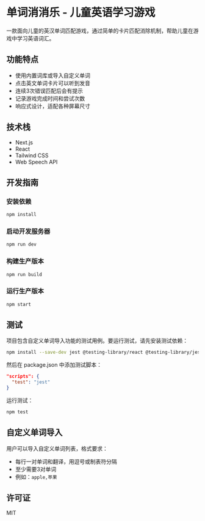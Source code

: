 # 单词消消乐 - 儿童英语学习游戏

一款面向儿童的英汉单词匹配游戏，通过简单的卡片匹配消除机制，帮助儿童在游戏中学习英语词汇。

## 功能特点

- 使用内置词库或导入自定义单词
- 点击英文单词卡片可以听到发音
- 连续3次错误匹配后会有提示
- 记录游戏完成时间和尝试次数
- 响应式设计，适配各种屏幕尺寸

## 技术栈

- Next.js
- React
- Tailwind CSS
- Web Speech API

## 开发指南

### 安装依赖

```bash
npm install
```

### 启动开发服务器

```bash
npm run dev
```

### 构建生产版本

```bash
npm run build
```

### 运行生产版本

```bash
npm start
```

## 测试

项目包含自定义单词导入功能的测试用例。要运行测试，请先安装测试依赖：

```bash
npm install --save-dev jest @testing-library/react @testing-library/jest-dom jest-environment-jsdom
```

然后在 package.json 中添加测试脚本：

```json
"scripts": {
  "test": "jest"
}
```

运行测试：

```bash
npm test
```

## 自定义单词导入

用户可以导入自定义单词列表，格式要求：
- 每行一对单词和翻译，用逗号或制表符分隔
- 至少需要3对单词
- 例如：`apple,苹果`

## 许可证

MIT
